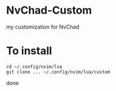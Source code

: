# NvChad-Custom
my customization for NvChad
# To install
```
cd ~/.config/nvim/lua
git clone ... ~/.config/nvim/lua/custom
```

done
